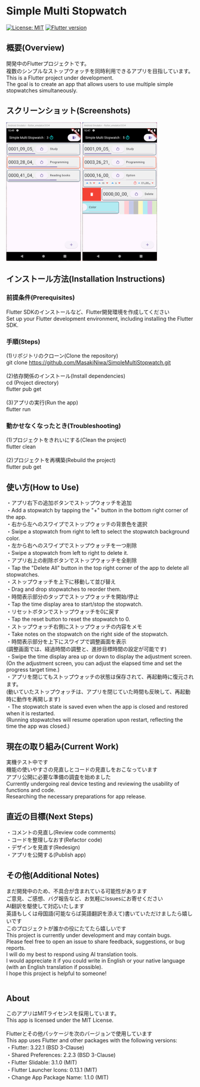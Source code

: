 # Simple Multi Stopwatch

[![License: MIT](https://img.shields.io/badge/License-MIT-yellow)](https://en.wikipedia.org/wiki/MIT_License)
[![Flutter version](https://img.shields.io/badge/Flutter-3.22.1-blue)](https://flutter.dev/)

## 概要(Overview)
開発中のFlutterプロジェクトです。<br>
複数のシンプルなストップウォッチを同時利用できるアプリを目指しています。<br>
This is a Flutter project under development. <br>
The goal is to create an app that allows users to use multiple simple stopwatches simultaneously.<br>

## スクリーンショット(Screenshots)
<img alt="Screenshot01" src="./screenshots/01.png" width="200px">
<img alt="Screenshot02" src="./screenshots/02.png" width="200px">

## インストール方法(Installation Instructions)

### 前提条件(Prerequisites)
Flutter SDKのインストールなど、Flutter開発環境を作成してください<br>
Set up your Flutter development environment, including installing the Flutter SDK.<br>

### 手順(Steps)
(1)リポジトリのクローン(Clone the repository)<br>
git clone https://github.com/MasakiNiwa/SimpleMultiStopwatch.git<br>
<br>
(2)依存関係のインストール(Install dependencies)<br>
cd (Project directory)<br>
flutter pub get<br>
<br>
(3)アプリの実行(Run the app)<br>
flutter run<br>

### 動かせなくなったとき(Troubleshooting)
(1)プロジェクトをきれいにする(Clean the project)<br>
flutter clean<br>
<br>
(2)プロジェクトを再構築(Rebuild the project)<br>
flutter pub get<br>

## 使い方(How to Use)
・アプリ右下の追加ボタンでストップウォッチを追加 <br>
・Add a stopwatch by tapping the "+" button in the bottom right corner of the app. <br>
・右から左へのスワイプでストップウォッチの背景色を選択 <br>
・Swipe a stopwatch from right to left to select the stopwatch background color. <br>
・左から右へのスワイプでストップウォッチを一つ削除 <br>
・Swipe a stopwatch from left to right to delete it. <br>
・アプリ右上の削除ボタンでストップウォッチを全削除 <br>
・Tap the "Delete All" button in the top right corner of the app to delete all stopwatches. <br>
・ストップウォッチを上下に移動して並び替え<br>
・Drag and drop stopwatches to reorder them.<br>
・時間表示部分のタップでストップウォッチを開始/停止 <br>
・Tap the time display area to start/stop the stopwatch. <br>
・リセットボタンでストップウォッチを0に戻す <br>
・Tap the reset button to reset the stopwatch to 0. <br>
・ストップウォッチ右側にストップウォッチの内容をメモ <br>
・Take notes on the stopwatch on the right side of the stopwatch. <br>
・時間表示部分を上下にスワイプで調整画面を表示<br>
(調整画面では、経過時間の調整と、進捗目標時間の設定が可能です)<br>
・Swipe the time display area up or down to display the adjustment screen. <br>
(On the adjustment screen, you can adjust the elapsed time and set the progress target time.)<br>
・アプリを閉じてもストップウォッチの状態は保存されて、再起動時に復元されます。 <br>
(動いていたストップウォッチは、アプリを閉じていた時間も反映して、再起動時に動作を再開します) <br>
・The stopwatch state is saved even when the app is closed and restored when it is restarted. <br>
(Running stopwatches will resume operation upon restart, reflecting the time the app was closed.) <br>

## 現在の取り組み(Current Work)
実機テスト中です<br>
機能の使いやすさの見直しとコードの見直しをおこなっています<br>
アプリ公開に必要な準備の調査を始めました<br>
Currently undergoing real device testing and reviewing the usability of functions and code.<br>
Researching the necessary preparations for app release.<br>

## 直近の目標(Next Steps)
・コメントの見直し(Review code comments)<br>
・コードを整理しなおす(Refactor code)<br>
・デザインを見直す(Redesign)<br>
・アプリを公開する(Publish app)<br>

## その他(Additional Notes)
まだ開発中のため、不具合が含まれている可能性があります<br>
ご意見、ご感想、バグ報告など、お気軽にIssuesにお寄せください<br>
AI翻訳を駆使して対応いたします<br>
英語もしくは母国語(可能ならば英語翻訳を添えて)書いていただけましたら嬉しいです<br>
このプロジェクトが誰かの役にたてたら嬉しいです<br>
This project is currently under development and may contain bugs.<br>
Please feel free to open an issue to share feedback, suggestions, or bug reports.<br>
I will do my best to respond using AI translation tools.<br>
I would appreciate it if you could write in English or your native language (with an English translation if possible).<br>
I hope this project is helpful to someone!<br>
<br>

## About
このアプリはMITライセンスを採用しています。<br>
This app is licensed under the MIT License.<br>
<br>
Flutterとその他パッケージを次のバージョンで使用しています<br>
This app uses Flutter and other packages with the following versions:<br>
・Flutter: 3.22.1 (BSD 3-Clause)<br>
・Shared Preferences: 2.2.3 (BSD 3-Clause)<br>
・Flutter Slidable: 3.1.0 (MIT)<br>
・Flutter Launcher Icons: 0.13.1 (MIT)<br>
・Change App Package Name: 1.1.0 (MIT)<br>
